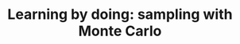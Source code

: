 ---
title: "Learning by doing: sampling with Monte Carlo"
linktitle: "Learning by doing: sampling with Monte Carlo"
toc: true
type: docs
draft: false
menu:
  mlis_rl:
    parent: Deterministic Reinforcement Learning
    weight: 2

# Prev/next pager order (if `docs_section_pager` enabled in `params.toml`)
weight: 5
---
